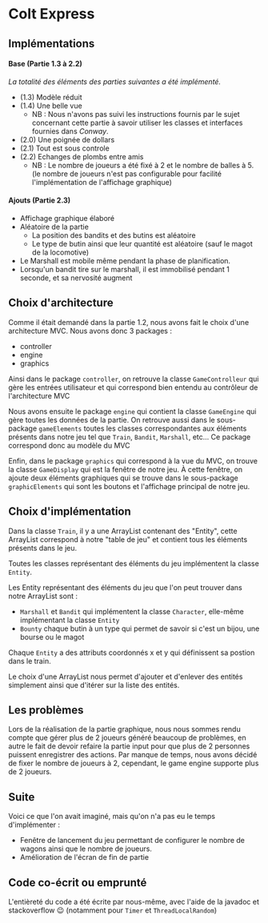# Colt Express

## 

## Implémentations

#### Base (Partie 1.3 à 2.2)
*La totalité des éléments des parties suivantes a été implémenté.*

* (1.3) Modèle réduit
* (1.4) Une belle vue
    * NB : Nous n'avons pas suivi les instructions fournis par le sujet concernant
      cette partie à savoir utiliser les classes et interfaces fournies dans *Conway*.
* (2.0) Une poignée de dollars
* (2.1) Tout est sous controle
* (2.2) Echanges de plombs entre amis
    * NB : Le nombre de joueurs a été fixé à 2 et le nombre de balles à 5.
      (le nombre de joueurs n'est pas configurable pour facilité l'implémentation de
      l'affichage graphique)


#### Ajouts (Partie 2.3)

* Affichage graphique élaboré
* Aléatoire de la partie
    * La position des bandits et des butins est aléatoire
    * Le type de butin ainsi que leur quantité est aléatoire (sauf le magot de la
      locomotive)
* Le Marshall est mobile même pendant la phase de planification.
* Lorsqu'un bandit tire sur le marshall, il est immobilisé pendant 1 seconde, et sa
  nervosité augment


## Choix d'architecture

Comme il était demandé dans la partie 1.2, nous avons fait le choix d'une architecture MVC.
Nous avons donc 3 packages :

* controller
* engine
* graphics

Ainsi dans le package `controller`, on retrouve la classe `GameControlleur` qui gère les entrées utilisateur et qui correspond bien entendu au contrôleur de l'architecture MVC

Nous avons ensuite le package `engine` qui contient la classe `GameEngine` qui gère toutes les données de la partie. On retrouve aussi dans le sous-package `gameElements` toutes les classes correspondantes aux éléments présents dans notre jeu tel que `Train`, `Bandit`, `Marshall`, etc...
Ce package correspond donc au modèle du MVC

Enfin, dans le package `graphics` qui correspond à la vue du MVC, on trouve la classe `GameDisplay` qui est la fenêtre de notre jeu. À cette fenêtre, on ajoute deux éléments graphiques qui se trouve dans le sous-package `graphicElements` qui sont les boutons et l'affichage principal de notre jeu.


## Choix d'implémentation

Dans la classe `Train`, il y a une ArrayList contenant des "Entity", cette ArrayList correspond à notre "table de jeu" et contient tous les éléments présents dans le jeu.

Toutes les classes représentant des éléments du jeu implémentent la classe `Entity`.

Les Entity représentant des éléments du jeu que l'on peut trouver dans notre ArrayList sont :
* `Marshall` et `Bandit` qui implémentent la classe `Character`, elle-même
  implémentant la classe `Entity`
* `Bounty` chaque butin à un type qui permet de savoir si c'est un bijou, une bourse
  ou le magot

Chaque `Entity` a des attributs coordonnés x et y qui définissent sa postion dans le train.

Le choix d'une ArrayList nous permet d'ajouter et d'enlever des entités simplement ainsi que d'itérer sur la liste des entités.

## Les problèmes

Lors de la réalisation de la partie graphique, nous nous sommes rendu compte que gérer plus de 2 joueurs généré beaucoup de problèmes, en autre le fait de devoir refaire la partie input pour que plus de 2 personnes puissent enregistrer des actions. Par manque de temps, nous avons décidé de fixer le nombre de joueurs à 2, cependant, le game engine supporte plus de 2 joueurs.


## Suite

Voici ce que l'on avait imaginé, mais qu'on n'a pas eu le temps d'implémenter :
* Fenêtre de lancement du jeu permettant de configurer le nombre de wagons ainsi que
  le nombre de joueurs.
* Amélioration de l'écran de fin de partie


## Code co-écrit ou emprunté

L'entièreté du code a été écrite par nous-même, avec l'aide de la javadoc et stackoverflow :wink:
(notamment pour `Timer` et `ThreadLocalRandom`)